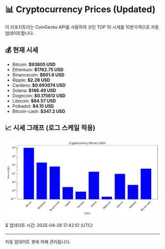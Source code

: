 
# 📊 Cryptocurrency Prices (Updated)

이 리포지토리는 CoinGecko API를 사용하여 코인 TOP 10 시세를 10분가격으로 자동 업데이트합니다.

## 💰 현재 시세
- Bitcoin: **$93805 USD**
- Ethereum: **$1762.75 USD**
- Binancecoin: **$601.6 USD**
- Ripple: **$2.28 USD**
- Cardano: **$0.693074 USD**
- Solana: **$146.49 USD**
- Dogecoin: **$0.175612 USD**
- Litecoin: **$84.57 USD**
- Polkadot: **$4.15 USD**
- Bitcoin-cash: **$347.2 USD**

## 📈 시세 그래프 (로그 스케일 적용)
![Crypto Prices](crypto_prices.png)

⏳ 업데이트 시간: 2025-04-28 17:42:51 (UTC)

---
자동 업데이트 봇에 의해 관리됩니다.
